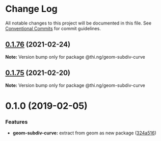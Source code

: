 # Change Log

All notable changes to this project will be documented in this file.
See [Conventional Commits](https://conventionalcommits.org) for commit guidelines.

## [0.1.76](https://github.com/thi-ng/umbrella/compare/@thi.ng/geom-subdiv-curve@0.1.75...@thi.ng/geom-subdiv-curve@0.1.76) (2021-02-24)

**Note:** Version bump only for package @thi.ng/geom-subdiv-curve





## [0.1.75](https://github.com/thi-ng/umbrella/compare/@thi.ng/geom-subdiv-curve@0.1.74...@thi.ng/geom-subdiv-curve@0.1.75) (2021-02-20)

**Note:** Version bump only for package @thi.ng/geom-subdiv-curve





# 0.1.0 (2019-02-05)

### Features

* **geom-subdiv-curve:** extract from geom as new package ([324a516](https://github.com/thi-ng/umbrella/commit/324a516))

